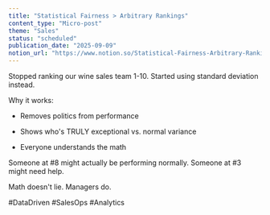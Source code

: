 ```yaml
---
title: "Statistical Fairness > Arbitrary Rankings"
content_type: "Micro-post"
theme: "Sales"
status: "scheduled"
publication_date: "2025-09-09"
notion_url: "https://www.notion.so/Statistical-Fairness-Arbitrary-Rankings-2626c059767380f2b384f50fdd8cfbe8"
---
```


Stopped ranking our wine sales team 1-10.
Started using standard deviation instead.

Why it works:

- Removes politics from performance

- Shows who's TRULY exceptional vs. normal variance

- Everyone understands the math

Someone at #8 might actually be performing normally. Someone at #3 might need help.

Math doesn't lie. Managers do.

#DataDriven #SalesOps #Analytics

